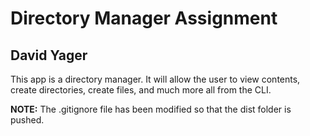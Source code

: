 # Directory Manager Assignment
## David Yager

This app is a directory manager. It will allow the user to view contents, create directories, create files, and much more all from the CLI. 

**NOTE:** The .gitignore file has been modified so that the dist folder is pushed.
